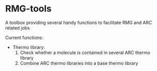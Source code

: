 # RMG-tools
A toolbox providing several handy functions to facilitate RMG and ARC related jobs

Current functions:
- Thermo library:
  1. Check whether a molecule is contained in several ARC thermo library
  2. Combine ARC thermo libraries into a base thermo library
  
